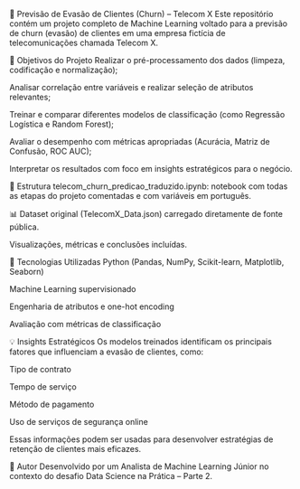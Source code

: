 🧠 Previsão de Evasão de Clientes (Churn) – Telecom X
Este repositório contém um projeto completo de Machine Learning voltado para a previsão de churn (evasão) de clientes em uma empresa fictícia de telecomunicações chamada Telecom X.

📌 Objetivos do Projeto
Realizar o pré-processamento dos dados (limpeza, codificação e normalização);

Analisar correlação entre variáveis e realizar seleção de atributos relevantes;

Treinar e comparar diferentes modelos de classificação (como Regressão Logística e Random Forest);

Avaliar o desempenho com métricas apropriadas (Acurácia, Matriz de Confusão, ROC AUC);

Interpretar os resultados com foco em insights estratégicos para o negócio.

📂 Estrutura
telecom_churn_predicao_traduzido.ipynb: notebook com todas as etapas do projeto comentadas e com variáveis em português.

📊 Dataset original (TelecomX_Data.json) carregado diretamente de fonte pública.

Visualizações, métricas e conclusões incluídas.

🚀 Tecnologias Utilizadas
Python (Pandas, NumPy, Scikit-learn, Matplotlib, Seaborn)

Machine Learning supervisionado

Engenharia de atributos e one-hot encoding

Avaliação com métricas de classificação

💡 Insights Estratégicos
Os modelos treinados identificam os principais fatores que influenciam a evasão de clientes, como:

Tipo de contrato

Tempo de serviço

Método de pagamento

Uso de serviços de segurança online

Essas informações podem ser usadas para desenvolver estratégias de retenção de clientes mais eficazes.

🧠 Autor
Desenvolvido por um Analista de Machine Learning Júnior no contexto do desafio Data Science na Prática – Parte 2.

